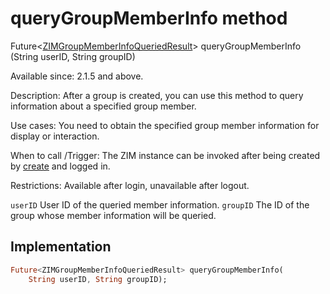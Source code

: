 


# queryGroupMemberInfo method








Future&lt;[ZIMGroupMemberInfoQueriedResult](../../zego_uikit_prebuilt_live_audio_room/ZIMGroupMemberInfoQueriedResult-class.md)> queryGroupMemberInfo
(String userID, String groupID)





<p>Available since: 2.1.5 and above.</p>
<p>Description: After a group is created, you can use this method to query information about a specified group member.</p>
<p>Use cases: You need to obtain the specified group member information for display or interaction.</p>
<p>When to call /Trigger: The ZIM instance can be invoked after being created by <a href="../../zego_uikit_prebuilt_live_audio_room/ZIM/create.md">create</a> and logged in.</p>
<p>Restrictions: Available after login, unavailable after logout.</p>
<p><code>userID</code> User ID of the queried member information.
<code>groupID</code> The ID of the group whose member information will be queried.</p>



## Implementation

```dart
Future<ZIMGroupMemberInfoQueriedResult> queryGroupMemberInfo(
    String userID, String groupID);
```







